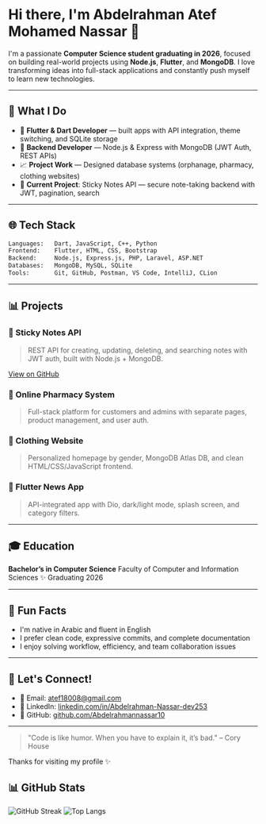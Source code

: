 # Hi there, I'm Abdelrahman Atef Mohamed Nassar 👋

I'm a passionate **Computer Science student graduating in 2026**, focused on building real-world projects using **Node.js**, **Flutter**, and **MongoDB**. I love transforming ideas into full-stack applications and constantly push myself to learn new technologies.

---

## 🚀 What I Do

* 🧱 **Flutter & Dart Developer** — built apps with API integration, theme switching, and SQLite storage
* 🚀 **Backend Developer** — Node.js & Express with MongoDB (JWT Auth, REST APIs)
* 📈 **Project Work** — Designed database systems (orphanage, pharmacy, clothing websites)
* 📅 **Current Project**: Sticky Notes API — secure note-taking backend with JWT, pagination, search

---

## 🌐 Tech Stack

```txt
Languages:   Dart, JavaScript, C++, Python
Frontend:    Flutter, HTML, CSS, Bootstrap
Backend:     Node.js, Express.js, PHP, Laravel, ASP.NET
Databases:   MongoDB, MySQL, SQLite
Tools:       Git, GitHub, Postman, VS Code, IntelliJ, CLion
```

---

## 📊 Projects

### 📍 Sticky Notes API

> REST API for creating, updating, deleting, and searching notes with JWT auth, built with Node.js + MongoDB.

[View on GitHub](https://github.com/Abdelrahmannassar10/your-sticky-notes-repo)

### 🏥 Online Pharmacy System

> Full-stack platform for customers and admins with separate pages, product management, and user auth.

### 🍔 Clothing Website

> Personalized homepage by gender, MongoDB Atlas DB, and clean HTML/CSS/JavaScript frontend.

### 📰 Flutter News App

> API-integrated app with Dio, dark/light mode, splash screen, and category filters.

---

## 🎓 Education

**Bachelor’s in Computer Science**
Faculty of Computer and Information Sciences
✨ Graduating 2026

---

## 🚫 Fun Facts

* I'm native in Arabic and fluent in English
* I prefer clean code, expressive commits, and complete documentation
* I enjoy solving workflow, efficiency, and team collaboration issues

---

## 💬 Let's Connect!

* 📧 Email: [atef18008@gmail.com](mailto:atef18008@gmail.com)
* 👤 LinkedIn: [linkedin.com/in/Abdelrahman-Nassar-dev253](https://www.linkedin.com/in/Abdelrahman-Nassar-dev253)
* 🐳 GitHub: [github.com/Abdelrahmannassar10](https://github.com/Abdelrahmannassar10)

---

> "Code is like humor. When you have to explain it, it’s bad." – Cory House

Thanks for visiting my profile ✨
## 📊 GitHub Stats

![GitHub Streak](https://github-readme-streak-stats.herokuapp.com/?user=Abdelrahmannassar10&theme=default)
![Top Langs](https://github-readme-stats.vercel.app/api/top-langs/?username=Abdelrahmannassar10&layout=compact)


